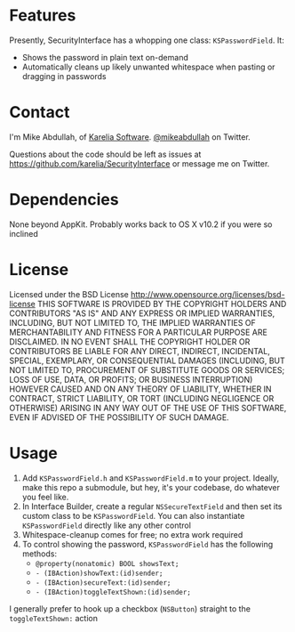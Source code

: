 Features
========

Presently, SecurityInterface has a whopping one class: `KSPasswordField`. It:

* Shows the password in plain text on-demand
* Automatically cleans up likely unwanted whitespace when pasting or dragging in passwords

Contact
=======

I'm Mike Abdullah, of [Karelia Software](http://karelia.com). [@mikeabdullah](http://twitter.com/mikeabdullah) on Twitter.

Questions about the code should be left as issues at https://github.com/karelia/SecurityInterface or message me on Twitter.

Dependencies
============

None beyond AppKit. Probably works back to OS X v10.2 if you were so inclined

License
=======

Licensed under the BSD License <http://www.opensource.org/licenses/bsd-license>
THIS SOFTWARE IS PROVIDED BY THE COPYRIGHT HOLDERS AND CONTRIBUTORS "AS IS" AND ANY
EXPRESS OR IMPLIED WARRANTIES, INCLUDING, BUT NOT LIMITED TO, THE IMPLIED WARRANTIES
OF MERCHANTABILITY AND FITNESS FOR A PARTICULAR PURPOSE ARE DISCLAIMED. IN NO EVENT
SHALL THE COPYRIGHT HOLDER OR CONTRIBUTORS BE LIABLE FOR ANY DIRECT, INDIRECT,
INCIDENTAL, SPECIAL, EXEMPLARY, OR CONSEQUENTIAL DAMAGES (INCLUDING, BUT NOT LIMITED
TO, PROCUREMENT OF SUBSTITUTE GOODS OR SERVICES; LOSS OF USE, DATA, OR PROFITS; OR
BUSINESS INTERRUPTION) HOWEVER CAUSED AND ON ANY THEORY OF LIABILITY, WHETHER IN CONTRACT,
STRICT LIABILITY, OR TORT (INCLUDING NEGLIGENCE OR OTHERWISE) ARISING IN ANY WAY OUT OF
THE USE OF THIS SOFTWARE, EVEN IF ADVISED OF THE POSSIBILITY OF SUCH DAMAGE.

Usage
=====

1. Add `KSPasswordField.h` and `KSPasswordField.m` to your project. Ideally, make this repo a submodule, but hey, it's your codebase, do whatever you feel like.
2. In Interface Builder, create a regular `NSSecureTextField` and then set its custom class to be `KSPasswordField`. You can also instantiate `KSPasswordField` directly like any other control
3. Whitespace-cleanup comes for free; no extra work required
4. To control showing the password, `KSPasswordField` has the following methods:
	* `@property(nonatomic) BOOL showsText;`
	* `- (IBAction)showText:(id)sender;`
	* `- (IBAction)secureText:(id)sender;`
	* `- (IBAction)toggleTextShown:(id)sender;`

I generally prefer to hook up a checkbox (`NSButton`) straight to the `toggleTextShown:` action
